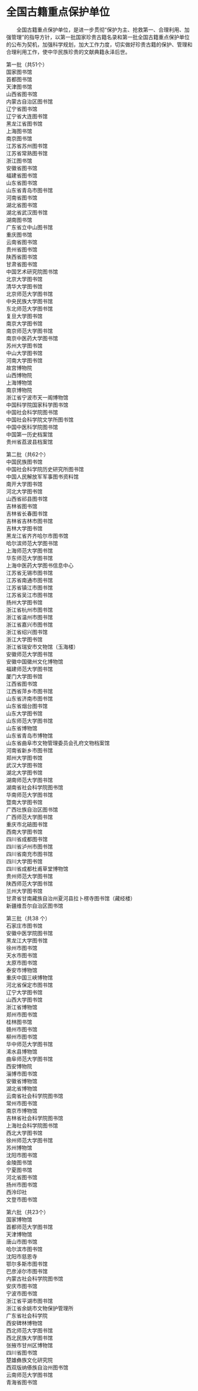 # 全国古籍重点保护单位  
  
&emsp;&emsp;全国古籍重点保护单位，是进一步贯彻“保护为主、抢救第一、合理利用、加强管理”的指导方针，以第一批国家珍贵古籍名录和第一批全国古籍重点保护单位的公布为契机，加强科学规划，加大工作力度，切实做好珍贵古籍的保护、管理和合理利用工作，使中华民族珍贵的文献典籍永泽后世。  
  
第一批（共51个）  
国家图书馆  
首都图书馆  
天津图书馆  
山西省图书馆  
内蒙古自治区图书馆  
辽宁省图书馆  
辽宁省大连图书馆  
黑龙江省图书馆  
上海图书馆  
南京图书馆  
江苏省苏州图书馆  
江苏省常熟图书馆  
浙江图书馆  
安徽省图书馆  
福建省图书馆  
山东省图书馆  
山东省青岛市图书馆  
河南省图书馆  
湖北省图书馆  
湖北省武汉图书馆  
湖南图书馆  
广东省立中山图书馆  
重庆图书馆  
云南省图书馆  
贵州省图书馆  
陕西省图书馆  
甘肃省图书馆  
中国艺术研究院图书馆  
北京大学图书馆  
清华大学图书馆  
北京师范大学图书馆  
中央民族大学图书馆  
东北师范大学图书馆  
复旦大学图书馆  
南京大学图书馆  
南京师范大学图书馆  
南京中医药大学图书馆  
苏州大学图书馆  
中山大学图书馆  
河南大学图书馆  
故宫博物院  
山西博物院  
上海博物馆  
南京博物院  
浙江省宁波市天一阁博物馆  
中国科学院国家科学图书馆  
中国社会科学院图书馆  
中国社会科学院文学所图书馆  
中国中医科学院图书馆  
中国第一历史档案馆  
贵州省荔波县档案馆  
  
第二批（共62个）  
中国民族图书馆  
中国社会科学院历史研究所图书馆  
中国人民解放军军事图书资料馆  
南开大学图书馆  
河北大学图书馆  
山西省祁县图书馆  
吉林省图书馆  
吉林省长春图书馆  
吉林省吉林市图书馆  
吉林大学图书馆  
黑龙江省齐齐哈尔市图书馆  
哈尔滨师范大学图书馆  
上海师范大学图书馆  
华东师范大学图书馆  
上海中医药大学图书信息中心  
江苏省无锡市图书馆  
江苏省南通市图书馆  
江苏省镇江市图书馆  
江苏省吴江市图书馆  
扬州大学图书馆  
浙江省杭州市图书馆  
浙江省温州市图书馆  
浙江省嘉兴市图书馆  
浙江省绍兴图书馆  
浙江大学图书馆  
浙江省瑞安市文物馆（玉海楼）  
安徽师范大学图书馆  
安徽中国徽州文化博物馆  
福建师范大学图书馆  
厦门大学图书馆  
江西省图书馆  
江西省萍乡市图书馆  
山东省济南市图书馆  
山东省烟台图书馆  
山东大学图书馆  
山东师范大学图书馆  
山东省博物馆  
山东省青岛市博物馆  
山东省曲阜市文物管理委员会孔府文物档案馆  
河南省新乡市图书馆  
郑州大学图书馆  
武汉大学图书馆  
湖北大学图书馆  
湖南师范大学图书馆  
湖南省社会科学院图书馆  
华南师范大学图书馆  
暨南大学图书馆  
广西壮族自治区图书馆  
广西师范大学图书馆  
重庆市北碚图书馆  
西南大学图书馆  
四川省成都图书馆  
四川省泸州市图书馆  
四川省南充市图书馆  
四川大学图书馆  
四川省成都杜甫草堂博物馆  
贵州师范大学图书馆  
陕西师范大学图书馆  
兰州大学图书馆  
甘肃省甘南藏族自治州夏河县拉卜楞寺图书馆（藏经楼）  
新疆维吾尔自治区图书馆  
  
第三批（共38 个）  
石家庄市图书馆  
安徽中医学院图书馆  
黑龙江大学图书馆  
徐州市图书馆  
天水市图书馆  
太原市图书馆  
泰安市博物馆  
重庆中国三峡博物馆  
河北省保定市图书馆  
辽宁大学图书馆  
山西大学图书馆  
浙江省博物馆  
郑州市图书馆  
桂林图书馆  
赣州市图书馆  
柳州市图书馆  
华中师范大学图书馆  
浠水县博物馆  
曲阜师范大学图书馆  
西安博物院  
淄博市图书馆  
安徽省博物馆  
湖北省博物馆  
云南省社会科学院图书馆  
常州市图书馆  
南京市博物馆  
吉林省社会科学院图书馆  
上海社会科学院图书馆  
西北大学图书馆  
徐州师范大学图书馆  
苏州博物馆  
沈阳市图书馆  
金陵图书馆  
宁夏图书馆  
河北省图书馆  
扬州市图书馆  
西泠印社  
文登市图书馆  
  
第六批（共23个）  
国家博物馆  
首都师范大学图书馆  
天津博物馆  
唐山市图书馆  
哈尔滨市图书馆  
沈阳市慈恩寺  
鄂尔多斯市图书馆  
巴彦淖尔市图书馆  
内蒙古社会科学院图书馆  
安庆市图书馆  
宁波市图书馆  
浙江省平湖市图书馆  
浙江省余姚市文物保护管理所  
广东省社会科学院  
西安碑林博物馆  
西北师范大学图书馆  
西北民族大学图书馆  
张掖市甘州区博物馆  
四川省图书馆  
楚雄彝族文化研究院  
西双版纳傣族自治州图书馆  
云南师范大学图书馆  
青海省图书馆  